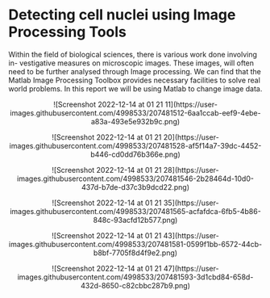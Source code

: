 # Detecting cell nuclei using Image Processing Tools

Within the field of biological sciences, there is various work done involving in- vestigative measures on microscopic images. These images, will often need to be further analysed through Image processing. We can find that the Matlab Image Processing Toolbox provides necessary facilities to solve real world problems. In this report we will be using Matlab to change image data.

<p align="center" >
![Screenshot 2022-12-14 at 01 21 11](https://user-images.githubusercontent.com/4998533/207481512-6aa1ccab-eef9-4ebe-a83a-493e5e932b9c.png)
</p>
<p align="center" >
![Screenshot 2022-12-14 at 01 21 20](https://user-images.githubusercontent.com/4998533/207481528-af5f14a7-39dc-4452-b446-cd0dd76b366e.png)
</p>
<p align="center" >
![Screenshot 2022-12-14 at 01 21 28](https://user-images.githubusercontent.com/4998533/207481546-2b28464d-10d0-437d-b7de-d37c3b9dcd22.png)
</p>
<p align="center" >
![Screenshot 2022-12-14 at 01 21 35](https://user-images.githubusercontent.com/4998533/207481565-acfafdca-6fb5-4b86-848c-93acfd12b577.png)
</p>
<p align="center" >
![Screenshot 2022-12-14 at 01 21 43](https://user-images.githubusercontent.com/4998533/207481581-0599f1bb-6572-44cb-b8bf-7705f8d4f9e2.png)
</p>
<p align="center" >
![Screenshot 2022-12-14 at 01 21 47](https://user-images.githubusercontent.com/4998533/207481593-3d1cbd84-658d-432d-8650-c82cbbc287b9.png)
</p>

